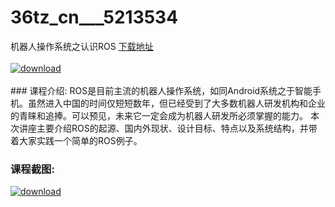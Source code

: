 # 36tz_cn___5213534
机器人操作系统之认识ROS
[下载地址](http://www.36tz.cn/article/5213534 "下载地址")
<br/></br>[![download](http://36tz.cn/muke_img/2020_05_1-188-300x163.png "下载地址")](http://www.36tz.cn/article/5213534 "下载地址")
<br/></br>### 课程介绍:
ROS是目前主流的机器人操作系统，如同Android系统之于智能手机。虽然进入中国的时间仅短短数年，但已经受到了大多数机器人研发机构和企业的青睐和追捧。可以预见，未来它一定会成为机器人研发所必须掌握的能力。
本次讲座主要介绍ROS的起源、国内外现状、设计目标、特点以及系统结构，并带着大家实践一个简单的ROS例子。

### 课程截图:
[![download](http://36tz.cn/muke_img/2020_05_2-181.png "下载地址")](http://www.36tz.cn/article/5213534 "下载地址")

